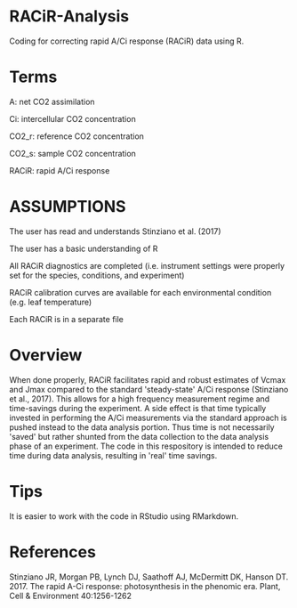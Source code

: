 # RACiR-Analysis
Coding for correcting rapid A/Ci response (RACiR) data using R.

# Terms

A: net CO2 assimilation

Ci: intercellular CO2 concentration

CO2_r: reference CO2 concentration

CO2_s: sample CO2 concentration

RACiR: rapid A/Ci response


# ASSUMPTIONS

The user has read and understands Stinziano et al. (2017)

The user has a basic understanding of R

All RACiR diagnostics are completed (i.e. instrument settings were properly set for the species, conditions, and experiment)

RACiR calibration curves are available for each environmental condition (e.g. leaf temperature)

Each RACiR is in a separate file


# Overview

When done properly, RACiR facilitates rapid and robust estimates of Vcmax and Jmax compared to the standard 'steady-state' A/Ci response (Stinziano et al., 2017). This allows for a high frequency measurement regime and time-savings during the experiment. A side effect is that time typically invested in performing the A/Ci measurements via the standard approach is pushed instead to the data analysis portion. Thus time is not necessarily 'saved' but rather shunted from the data collection to the data analysis phase of an experiment. The code in this respository is intended to reduce time during data analysis, resulting in 'real' time savings.

# Tips

It is easier to work with the code in RStudio using RMarkdown.


# References

Stinziano JR, Morgan PB, Lynch DJ, Saathoff AJ, McDermitt DK, Hanson DT. 2017. The rapid A-Ci response: photosynthesis in the phenomic era. Plant, Cell & Environment 40:1256-1262
